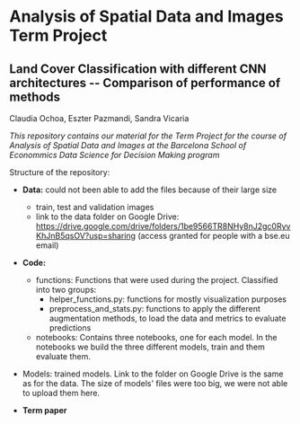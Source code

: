 # Analysis of Spatial Data and Images Term Project
## Land Cover Classification with different CNN architectures -- Comparison of performance of methods

Claudia Ochoa, Eszter Pazmandi, Sandra Vicaria

*This repository contains our material for the Term Project for the course of Analysis of Spatial Data and Images at the Barcelona School of Econommics Data Science for Decision Making program*

Structure of the repository: 
- **Data:** could not been able to add the files because of their large size
    - train, test and validation images 
    - link to the data folder on Google Drive: https://drive.google.com/drive/folders/1be9566TR8NHy8nJ2gc0RyvKhJnB5qsOV?usp=sharing (access granted for people with a bse.eu email)
   
- **Code:**
    - functions: Functions that were used during the project. Classified into two groups: 
        - helper_functions.py: functions for mostly visualization purposes
        - preprocess_and_stats.py: functions to apply the different augmentation methods, to load the data and metrics to evaluate predictions   
    - notebooks: Contains three notebooks, one for each model. In the notebooks we build the three different models, train and them evaluate them.  
- Models: trained models. Link to the folder on Google Drive is the same as for the data. The size of models' files were too big, we were not able to upload them here. 

- **Term paper**
